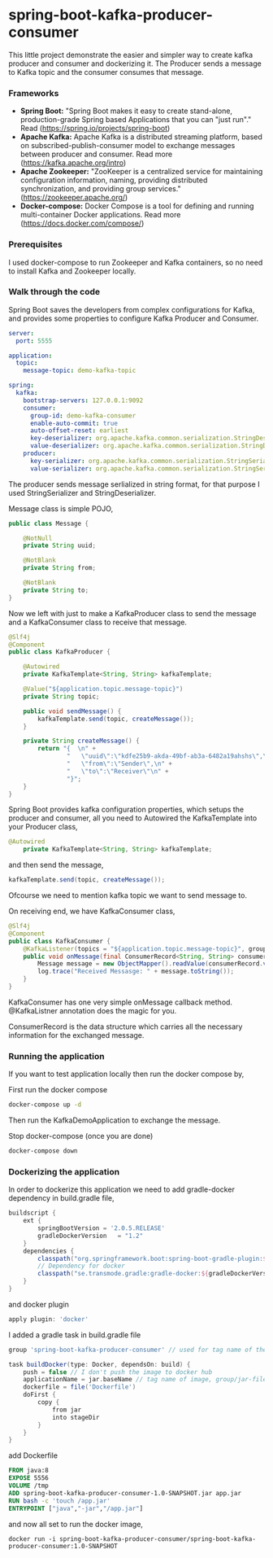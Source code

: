 # spring-boot-kafka-producer-consumer

This little project demonstrate the easier and simpler way to create kafka producer and consumer and dockerizing it. The Producer sends a message to Kafka topic and the consumer consumes that message.

### Frameworks

* **Spring Boot:** "Spring Boot makes it easy to create stand-alone, production-grade Spring based Applications that you can "just run"." Read (https://spring.io/projects/spring-boot)
* **Apache Kafka:** Apache Kafka is a distributed streaming platform, based on subscribed-publish-consumer model to exchange messages between producer and consumer. Read more (https://kafka.apache.org/intro)
* **Apache Zookeeper:** "ZooKeeper is a centralized service for maintaining configuration information, naming, providing distributed synchronization, and providing group services." (https://zookeeper.apache.org/)
* **Docker-compose:** Docker Compose is a tool for defining and running multi-container Docker applications. Read more (https://docs.docker.com/compose/)


### Prerequisites

I used docker-compose to run Zookeeper and Kafka containers, so no need to install Kafka and Zookeeper locally.

### Walk through the code
Spring Boot saves the developers from complex configurations for Kafka, and provides some properties to configure Kafka Producer and Consumer.

```yml
server:
  port: 5555

application:
  topic:
    message-topic: demo-kafka-topic

spring:
  kafka:
    bootstrap-servers: 127.0.0.1:9092
    consumer:
      group-id: demo-kafka-consumer
      enable-auto-commit: true
      auto-offset-reset: earliest
      key-deserializer: org.apache.kafka.common.serialization.StringDeserializer
      value-deserializer: org.apache.kafka.common.serialization.StringDeserializer
    producer:
      key-serializer: org.apache.kafka.common.serialization.StringSerializer
      value-serializer: org.apache.kafka.common.serialization.StringSerializer
```

The producer sends message serlialized in string format, for that purpose I used StringSerializer and StringDeserializer. 

Message class is simple POJO,

```java
public class Message {

    @NotNull
    private String uuid;

    @NotBlank
    private String from;

    @NotBlank
    private String to;
} 
```

Now we left with just to make a KafkaProducer class to send the message and a KafkaConsumer class to receive that message.

```java
@Slf4j
@Component
public class KafkaProducer {

    @Autowired
    private KafkaTemplate<String, String> kafkaTemplate;

    @Value("${application.topic.message-topic}")
    private String topic;

    public void sendMessage() {
        kafkaTemplate.send(topic, createMessage());
    }

    private String createMessage() {
        return "{  \n" +
                "   \"uuid\":\"kdfe25b9-akda-49bf-ab3a-6482a19ahshs\",\n" +
                "   \"from\":\"Sender\",\n" +
                "   \"to\":\"Receiver\"\n" +
                "}";
    }
}
```

Spring Boot provides kafka configuration properties, which setups the producer and consumer, all you need to Autowired the KafkaTemplate into your Producer class,

```java
@Autowired
    private KafkaTemplate<String, String> kafkaTemplate;
```

and then send the message,

```java
kafkaTemplate.send(topic, createMessage());
```

Ofcourse we need to mention kafka topic we want to send message to.

On receiving end, we have KafkaConsumer class,

```java
@Slf4j
@Component
public class KafkaConsumer {
    @KafkaListener(topics = "${application.topic.message-topic}", groupId = "${spring.kafka.consumer.group-id}")
    public void onMessage(final ConsumerRecord<String, String> consumerRecord) throws IOException {
        Message message = new ObjectMapper().readValue(consumerRecord.value(), Message.class);
        log.trace("Received Messasge: " + message.toString());
    }
}
```

KafkaConsumer has one very simple onMessage callback method. @KafkaListner annotation does the magic for you.

ConsumerRecord is the data structure which carries all the necessary information for the exchanged message.

### Running the application

If you want to test application locally then run the docker compose by,

First run the docker compose

```bash
docker-compose up -d
```

Then run the KafkaDemoApplication to exchange the message.

Stop docker-compose (once you are done)
```bash
docker-compose down
```

### Dockerizing the application

In order to dockerize this application we need to add gradle-docker dependency in build.gradle file,

```gradle
buildscript {
    ext {
        springBootVersion = '2.0.5.RELEASE'
        gradleDockerVersion   = "1.2"
    }
    dependencies {
        classpath("org.springframework.boot:spring-boot-gradle-plugin:${springBootVersion}")
        // Dependency for docker
        classpath("se.transmode.gradle:gradle-docker:${gradleDockerVersion}")
    }
}
```

and docker plugin

```gradle
apply plugin: 'docker'
```

I added a gradle task in build.gradle file

```gradle
group 'spring-boot-kafka-producer-consumer' // used for tag name of the image

task buildDocker(type: Docker, dependsOn: build) {
    push = false // I don't push the image to docker hub
    applicationName = jar.baseName // tag name of image, group/jar-file-name
    dockerfile = file('Dockerfile')
    doFirst {
        copy {
            from jar
            into stageDir
        }
    }
}
```

add Dockerfile
```Dockerfile
FROM java:8
EXPOSE 5556
VOLUME /tmp
ADD spring-boot-kafka-producer-consumer-1.0-SNAPSHOT.jar app.jar
RUN bash -c 'touch /app.jar'
ENTRYPOINT ["java","-jar","/app.jar"]
```

and now all set to run the docker image,
```
docker run -i spring-boot-kafka-producer-consumer/spring-boot-kafka-producer-consumer:1.0-SNAPSHOT
```

